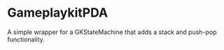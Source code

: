 # GameplaykitPDA
A simple wrapper for a GKStateMachine that adds a stack and push-pop functionality.
